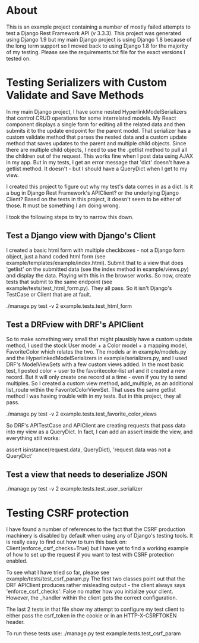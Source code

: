 # About

This is an example project containing a number of mostly failed
attempts to test a Django Rest Framework API (v 3.3.3). This project
was generated using Django 1.9 but my main Django project is using
Django 1.8 because of the long term support so I moved back to using
Django 1.8 for the majority of my testing. Please see the
requirements.txt file for the exact versions I tested on.


# Testing Serializers with Custom Validate and Save Methods

In my main Django project, I have some nested
HyperlinkModelSerializers that control CRUD operations for some
interrelated models. My React component displays a single form for
editing all the related data and then submits it to the update
endpoint for the parent model. That serializer has a custom validate
method that parses the nested data and a custom update method that
saves updates to the parent and multiple child objects. Since there
are multiple child objects, I need to use the .getlist method to pull
all the children out of the request. This works fine when I post data
using AJAX in my app. But in my tests, I get an error message that
'dict' doesn't have a getlist method. It doesn't - but I should have a
QueryDict when I get to my view.

I created this project to figure out why my test's data comes in as a
dict. Is it a bug in Django Rest Framework's APIClient? or the
underlying Django Client? Based on the tests in this project, it
doesn't seem to be either of those. It must be something I am doing
wrong.

I took the following steps to try to narrow this down.

## Test a Django view with Django's Client

I created a basic html form with multiple checkboxes - not a Django
form object, just a hand coded html form (see
example/templates/example/index.html). Submit that to a view that does
'getlist' on the submitted data (see the index method in
example/views.py) and display the data. Playing with this in the
browser works. So now, create tests that submit to the same endpoint
(see example/tests/test_html_form.py). They all pass. So it isn't
Django's TestCase or Client that are at fault.

  ./manage.py test -v 2 example.tests.test_html_form

## Test a DRFview with DRF's APIClient

So to make something very small that might plausibly have a custom
update method, I used the stock User model + a Color model + a mapping
model, FavoriteColor which relates the two. The models ar in
example/models.py and the HyperlinkedModelSerializers in
example/serializers.py, and I used DRF's ModelViewSets with a few
custom views added. In the most basic test, I posted color + user to
the favoritecolor-list url and it created a new record. But it will
only create one record at a time - even if you try to send
multiples. So I created a custom view method, add_multiple, as an
additional list_route within the FavoriteColorViewSet. That uses the
same getlist method I was having trouble with in my tests. But in this
project, they all pass.

  ./manage.py test -v 2 example.tests.test_favorite_color_views

So DRF's APITestCase and APIClient are creating requests that pass
data into my view as a QueryDict. In fact, I can add an assert inside
the view, and everything still works:

   assert isinstance(request.data, QueryDict), 'request.data was not a QueryDict'

## Test a view that needs to deserialize JSON

  ./manage.py test -v 2 example.tests.test_user_serializer


# Testing CSRF protection

I have found a number of references to the fact that the CSRF
production machinery is disabled by default when using any of Django's
testing tools. It is really easy to find out how to turn this back on:
Client(enforce_csrf_checks=True) but I have yet to find a working
example of how to set up the request if you want to test with CSRF
protection enabled.

To see what I have tried so far, please see
example/tests/test_csrf_param.py The first two classes point out that
the DRF APIClient produces rather misleading output - the client
always says 'enforce_csrf_checks': False no matter how you initialize
your client. However, the _handler within the client gets the correct
configuration.

The last 2 tests in that file show my attempt to configure my test
client to either pass the csrf_token in the cookie or in an
HTTP-X-CSRFTOKEN header. 

To run these tests use: ./manage.py test example.tests.test_csrf_param


